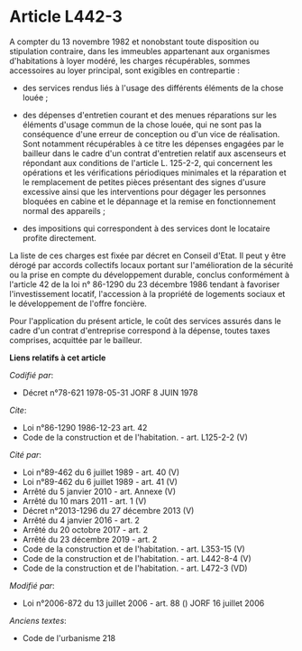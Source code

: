 # Article L442-3

A compter du 13 novembre 1982 et nonobstant toute disposition ou stipulation contraire, dans les immeubles appartenant aux
organismes d'habitations à loyer modéré, les charges récupérables, sommes accessoires au loyer principal, sont exigibles en
contrepartie :

- des services rendus liés à l'usage des différents éléments de la chose louée ;

- des dépenses d'entretien courant et des menues réparations sur les éléments d'usage commun de la chose louée, qui ne sont
pas la conséquence d'une erreur de conception ou d'un vice de réalisation. Sont notamment récupérables à ce titre les
dépenses engagées par le bailleur dans le cadre d'un contrat d'entretien relatif aux ascenseurs et répondant aux conditions
de l'article L. 125-2-2, qui concernent les opérations et les vérifications périodiques minimales et la réparation et le
remplacement de petites pièces présentant des signes d'usure excessive ainsi que les interventions pour dégager les personnes
bloquées en cabine et le dépannage et la remise en fonctionnement normal des appareils ;

- des impositions qui correspondent à des services dont le locataire profite directement.

La liste de ces charges est fixée par décret en Conseil d'Etat. Il peut y être dérogé par accords collectifs locaux portant
sur l'amélioration de la sécurité ou la prise en compte du développement durable, conclus conformément à l'article 42 de la
loi n° 86-1290 du 23 décembre 1986 tendant à favoriser l'investissement locatif, l'accession à la propriété de logements
sociaux et le développement de l'offre foncière.

Pour l'application du présent article, le coût des services assurés dans le cadre d'un contrat d'entreprise correspond à la
dépense, toutes taxes comprises, acquittée par le bailleur.

**Liens relatifs à cet article**

_Codifié par_:

  - Décret n°78-621 1978-05-31 JORF 8 JUIN 1978

_Cite_:

  - Loi n°86-1290 1986-12-23 art. 42
  - Code de la construction et de l'habitation. - art. L125-2-2 (V)

_Cité par_:

  - Loi n°89-462 du 6 juillet 1989 - art. 40 (V)
  - Loi n°89-462 du 6 juillet 1989 - art. 41 (V)
  - Arrêté du 5 janvier 2010 - art. Annexe (V)
  - Arrêté du 10 mars 2011 - art. 1 (V)
  - Décret n°2013-1296 du 27 décembre 2013 (V)
  - Arrêté du 4 janvier 2016 - art. 2
  - Arrêté du 20 octobre 2017 - art. 2
  - Arrêté du 23 décembre 2019 - art. 2
  - Code de la construction et de l'habitation. - art. L353-15 (V)
  - Code de la construction et de l'habitation. - art. L442-8-4 (V)
  - Code de la construction et de l'habitation. - art. L472-3 (VD)

_Modifié par_:

  - Loi n°2006-872 du 13 juillet 2006 - art. 88 () JORF 16 juillet 2006

_Anciens textes_:

  - Code de l'urbanisme 218
